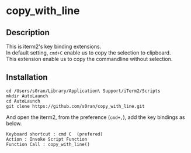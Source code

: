 # copy_with_line

## Description
This is iterm2's key binding extensions.  
In default setting, ```cmd+C``` enable us to copy the selection to clipboard.  
This extension enable us to copy the commandline without selection.


## Installation
```
cd /Users/s0ran/Library/Application\ Support/iTerm2/Scripts
mkdir AutoLaunch
cd AutoLaunch
git clone https://github.com/s0ran/copy_with_line.git
```
And open the iterm2, from the preference (```cmd+,```), add the key bindings as below.

```
Keyboard shortcut : cmd C  (prefered)
Action : Invoke Script Function  
Function Call : copy_with_line()  
```





